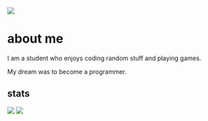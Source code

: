 <img src="https://ik.imagekit.io/as7ksk9qe/IMG_5353.jpeg?updatedAt=1746889270484">

# about me

<p>I am a student who enjoys coding random stuff and playing games.</p>

<p>My dream was to become a programmer.</p>

## stats

![](https://github-readme-stats.vercel.app/api?username=XyrenTheCoder&show_icons=true&hide_border=true&line_height=20&title_color=3de6e6&icon_color=3de6e6&show_owner=true&count_private=true&theme=dark)
![](https://github-readme-stats.vercel.app/api/top-langs/?username=XyrenTheCoder&layout=compact&langs_count=6&theme=dark)


